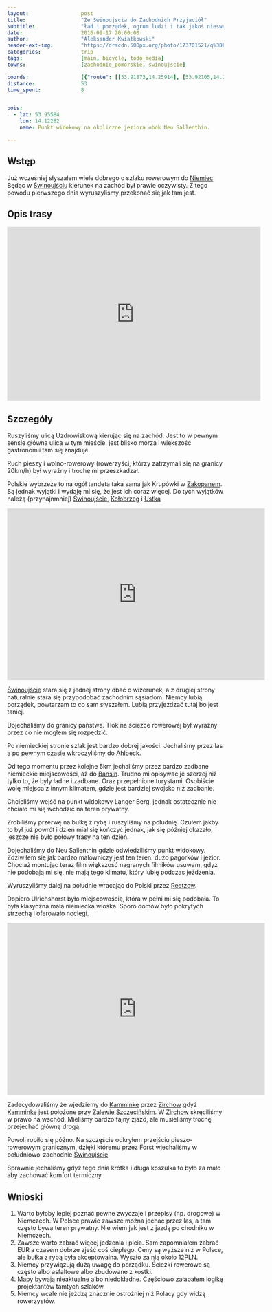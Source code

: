 ```yaml
---
layout:                 post
title:                  "Ze Świnoujscia do Zachodnich Przyjaciół"
subtitle:               "ład i porządek, ogrom ludzi i tak jakoś nieswojo"
date:                   2016-09-17 20:00:00
author:                 "Aleksander Kwiatkowski"
header-ext-img:         "https://drscdn.500px.org/photo/173701521/q%3D80_m%3D2000/7d28a87f42da5ce0a62e372839e9aa5d"
categories:             trip
tags:                   [main, bicycle, todo_media]
towns:                  [zachodnio_pomorskie, swinoujscie]

coords:                 [{"route": [[53.91873,14.25914], [53.92105,14.24309], [53.92878,14.21983], [53.94197,14.19013], [53.97217,14.14412], [53.97949,14.13520], [53.98151,14.12061], [53.99186,14.11391], [53.97611,14.10687], [53.96440,14.12971], [53.96374,14.13314], [53.96142,14.13108], [53.94914,14.11683], [53.93606,14.09735], [53.93015,14.09666], [53.91524,14.11125], [53.91119,14.14945], [53.89107,14.14086], [53.89445,14.16129], [53.88742,14.17125], [53.87938,14.17013], [53.87083,14.20489], [53.86764,14.20687], [53.87892,14.21004], [53.87720,14.21914], [53.89521,14.22489], [53.90861,14.24918], [53.90882,14.25545], [53.91862,14.25948]], "type": "bicycle"}]
distance:               53
time_spent:             8


pois:
  - lat: 53.95584
    lon: 14.12282
    name: Punkt widokowy na okoliczne jeziora obok Neu Sallenthin.

---
```


[wiki-ahlbeck]: https://pl.wikipedia.org/wiki/Ahlbeck_(Heringsdorf)
[wiki-swinoujscie]: https://pl.wikipedia.org/wiki/%C5%9Awinouj%C5%9Bcie
[wiki-zakopane]: https://pl.wikipedia.org/wiki/Zakopane
[wiki-niemcy]: https://pl.wikipedia.org/wiki/Niemcy
[wiki-reetzow]: https://de.wikipedia.org/wiki/Reetzow
[wiki-zalew-szczecinki]: https://pl.wikipedia.org/wiki/Zalew_Szczeci%C5%84ski
[wiki-kolobrzeg]: https://pl.wikipedia.org/wiki/Ko%C5%82obrzeg
[wiki-ustka]: https://pl.wikipedia.org/wiki/Ustka
[wiki-bansin]: https://pl.wikipedia.org/wiki/Bansin
[wiki-zirchow]: https://pl.wikipedia.org/wiki/Zirchow
[wiki-kamminke]: https://pl.wikipedia.org/wiki/Kamminke

Wstęp
-----

Już wcześniej słyszałem wiele dobrego o szlaku rowerowym do [Niemiec][wiki-niemcy].
Będąc w [Świnoujściu][wiki-swinoujscie] kierunek na zachód był prawie oczywisty.
Z tego powodu pierwszego dnia wyruszyliśmy przekonać się jak tam jest.

Opis trasy
----------

<iframe height='405' width='590' frameborder='0' allowtransparency='true' scrolling='no' src='https://www.strava.com/activities/716965794/embed/f786bf86908a11bcc7974b2971674c43c8c084b6'></iframe>

Szczegóły
---------



Ruszyliśmy ulicą Uzdrowiskową kierując się na zachód. Jest to w pewnym sensie
główna ulica w tym mieście, jest blisko morza i większość gastronomii tam
się znajduje.

Ruch pieszy i wolno-rowerowy (rowerzyści, którzy zatrzymali się na granicy 20km/h)
był wyraźny i trochę mi przeszkadzał.

Polskie wybrzeże to na ogół tandeta taka sama jak Krupówki w [Zakopanem][wiki-zakopane].
Są jednak wyjątki i wydaję mi się, że jest ich coraz więcej. Do tych wyjątków należą
(przynajnmniej) [Świnoujście][wiki-swinoujscie], [Kołobrzeg][wiki-kolobrzeg] i
[Ustka][wiki-ustka]

<div class="vimeo"><iframe src='http://player.vimeo.com/video/184297131' width="600" height="400" frameborder="0" webkitAllowFullScreen mozallowfullscreen allowFullScreen> </iframe></div>

[Świnoujście][wiki-swinoujscie] stara się
z jednej strony dbać o wizerunek, a z drugiej strony naturalnie stara się
przypodobać zachodnim
sąsiadom. Niemcy lubią porządek, powtarzam to co sam słyszałem. Lubią przyjeżdzać
tutaj bo jest taniej.

Dojechaliśmy do granicy państwa.  Tłok na ścieżce rowerowej był wyraźny przez
co nie mogłem się rozpędzić.

Po niemieckiej stronie szlak jest bardzo dobrej jakości. Jechaliśmy przez las
a po pewnym czasie wkroczyliśmy do [Ahlbeck][wiki-ahlbeck].



Od tego momentu przez kolejne 5km jechaliśmy przez bardzo zadbane niemieckie miejscowości,
aż do [Bansin][wiki-bansin]. Trudno mi opisywać je szerzej niż tylko to, że były
ładne i zadbane. Oraz przepełnione turystami. Osobiście wolę miejsca z innym
klimatem, gdzie jest bardziej swojsko niż zadbanie.

Chcieliśmy wejść na punkt widokowy Langer Berg, jednak ostatecznie nie chciało mi się
wchodzić na teren prywatny.

Zrobiliśmy przerwę na bułkę z rybą i ruszyliśmy na południę. Czułem jakby to był już
powrót i dzień miał się kończyć jednak, jak się później okazało, jeszcze nie było
połowy trasy na ten dzień.

Dojechaliśmy do Neu Sallenthin gdzie odwiedziliśmy punkt widokowy. Zdziwiłem się
jak bardzo malowniczy jest ten teren: dużo pagórków i jezior. Chociaż
montując teraz film większość nagranych filmików usuwam, gdyż nie podobają mi się,
nie mają tego klimatu, który lubię podczas jeżdzenia.



Wyruszyliśmy dalej na południe wracając do Polski przez [Reetzow][wiki-reetzow].

Dopiero Ulrichshorst było miejscowością, która w pełni mi się podobała. To była
klasyczna mała niemiecka wioska. Sporo domów było pokrytych strzechą i oferowało noclegi.


<div class="vimeo"><iframe src='http://player.vimeo.com/video/184303445' width="600" height="400" frameborder="0" webkitAllowFullScreen mozallowfullscreen allowFullScreen> </iframe></div>


Zadecydowaliśmy że wjedziemy do [Kamminke][wiki-kamminke]
przez [Zirchow][wiki-zirchow]
gdyż [Kamminke][wiki-kamminke] jest położone
przy [Zalewie Szczecińskim][wiki-zalew-szczecinki].
W [Zirchow][wiki-zirchow] skręciliśmy w prawo na wschód. Mieliśmy bardzo
fajny zjazd, ale musieliśmy trochę przejechać główną drogą.

Powoli robiło się późno. Na szczęście odkryłem przejściu pieszo-rowerowym
granicznym, dzięki któremu przez Forst wjechaliśmy w południowo-zachodnie
[Świnoujście][wiki-swinoujscie].

Sprawnie jechaliśmy gdyż tego dnia krótka i długa koszulka to było za mało
aby zachować komfort termiczny.

Wnioski
-------

1. Warto byłoby lepiej poznać pewne zwyczaje i przepisy (np. drogowe) w Niemczech.
   W Polsce prawie zawsze można jechać przez las, a tam często bywa teren
   prywatny. Nie wiem jak jest z jazdą po chodniku w Niemczech.
2. Zawsze warto zabrać więcej jedzenia i picia. Sam zapomniałem zabrać EUR
   a czasem dobrze zjeść coś ciepłego. Ceny są wyższe niż w Polsce, ale
   bułka z rybą była akceptowalna. Wyszło za nią około 12PLN.
3. Niemcy przywiązują dużą uwagę do porządku. Ścieżki rowerowe są często albo asfaltowe
   albo zbudowane z kostki.
4. Mapy bywają nieaktualne albo niedokładne. Częściowo załapałem logikę
   projektantów tamtych szlaków.
5. Niemcy wcale nie jeżdzą znacznie ostrożniej niż Polacy gdy widzą rowerzystów.
